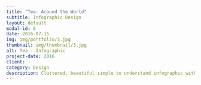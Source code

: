 ```yaml
---
title: "Tea: Around the World"
subtitle: Infographic Design
layout: default
modal-id: 6
date: 2016-07-15
img: img/portfolio/3.jpg
thumbnail: img/thumbnail/3.jpg
alt: Tea - Infographic
project-date: 2016
client: -
category: Design
description: Cluttered, beautiful simple to understand infographic with graphics.
---
```

